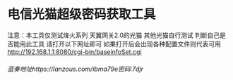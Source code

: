 # 电信光猫超级密码获取工具
注意：本工具仅测试烽火系列 天翼网关2.0的光猫 其他光猫自行测试
判断自己是否能用此工具 请打开以下网址即可 如果打开后会出现各种配置文件则代表可用
http://192.168.1.1:8080/cgi-bin/baseinfoSet.cgi
###### 蓝奏地址https://lanzous.com/ibma79e密码:7djr
